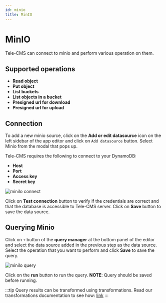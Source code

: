 ```yaml
---
id: minio
title: MinIO
---
```


# MinIO

Tele-CMS can connect to minio and perform various operation on them.

## Supported operations

- **Read object**
- **Put object**
- **List buckets**
- **List objects in a bucket**
- **Presigned url for download**
- **Presigned url for upload**

## Connection

To add a new minio source, click on the **Add or edit datasource** icon on the left sidebar of the app editor and click on `Add datasource` button. Select Minio from the modal that pops up.

Tele-CMS requires the following to connect to your DynamoDB:

- **Host**
- **Port**
- **Access key**
- **Secret key**

<div style={{textAlign: 'center'}}>

<img className="screenshot-full" src="/img/datasource-reference/minio-connect.png" alt="miniIo connect" />

</div>

Click on **Test connection** button to verify if the credentials are correct and that the database is accessible to Tele-CMS server. Click on **Save** button to save the data source.

## Querying Minio

Click on `+` button of the **query manager** at the bottom panel of the editor and select the data source added in the previous step as the data source. Select the operation that you want to perform and click **Save** to save the query.

<img className="screenshot-full" src="/img/datasource-reference/minio-query.png" alt="miniIo query" />

Click on the **run** button to run the query.
**NOTE**: Query should be saved before running.

:::tip
Query results can be transformed using transformations. Read our transformations documentation to see how: [link](/docs/tutorial/transformations)
:::
